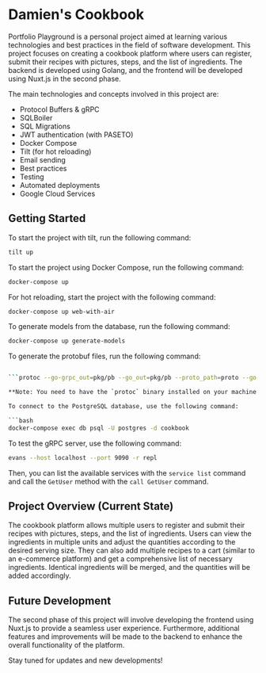 # Damien's Cookbook

Portfolio Playground is a personal project aimed at learning various technologies and best practices in the field of software development. This project focuses on creating a cookbook platform where users can register, submit their recipes with pictures, steps, and the list of ingredients. The backend is developed using Golang, and the frontend will be developed using Nuxt.js in the second phase.

The main technologies and concepts involved in this project are:

- Protocol Buffers & gRPC
- SQLBoiler
- SQL Migrations
- JWT authentication (with PASETO)
- Docker Compose
- Tilt (for hot reloading)
- Email sending
- Best practices
- Testing
- Automated deployments
- Google Cloud Services

## Getting Started

To start the project with tilt, run the following command:

```bash
tilt up
```

To start the project using Docker Compose, run the following command:

```bash
docker-compose up
```

For hot reloading, start the project with the following command:

```bash
docker-compose up web-with-air
```

To generate models from the database, run the following command:

```bash
docker-compose up generate-models
```

To generate the protobuf files, run the following command:

```bash

```protoc --go-grpc_out=pkg/pb --go_out=pkg/pb --proto_path=proto --go-grpc_opt=paths=source_relative --go_opt=paths=source_relative --grpc-gateway_out=pkg/pb --grpc-gateway_opt=paths=source_relative ./proto/*.proto

**Note: You need to have the `protoc` binary installed on your machine. You can download it from [here](https://github.com/protocolbuffers/protobuf/releases/), copy it in a folder and put the path of its `bin` folder in your `PATH` environment variable.**

To connect to the PostgreSQL database, use the following command:

```bash
docker-compose exec db psql -U postgres -d cookbook
```

To test the gRPC server, use the following command:

```bash
evans --host localhost --port 9090 -r repl
```

Then, you can list the available services with the `service list` command and call the `GetUser` method with the `call GetUser` command.

## Project Overview (Current State)

The cookbook platform allows multiple users to register and submit their recipes with pictures, steps, and the list of ingredients. Users can view the ingredients in multiple units and adjust the quantities according to the desired serving size. They can also add multiple recipes to a cart (similar to an e-commerce platform) and get a comprehensive list of necessary ingredients. Identical ingredients will be merged, and the quantities will be added accordingly.

## Future Development

The second phase of this project will involve developing the frontend using Nuxt.js to provide a seamless user experience. Furthermore, additional features and improvements will be made to the backend to enhance the overall functionality of the platform.

Stay tuned for updates and new developments!
